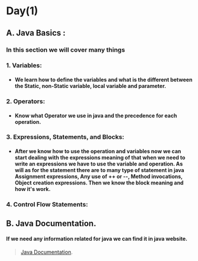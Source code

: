 # Day(1)

## A. Java Basics :

### In this section we will cover many things

### 1. Variables:

* #### We learn how to define the variables and what is the different between the Static, non-Static variable, local variable and parameter.

### 2. Operators:

* #### Know what Operator we use in java and the precedence for each operation.

### 3. Expressions, Statements, and Blocks:

* #### After we know how to use the operation and variables now we can start dealing with the expressions meaning of that when we need to write an expressions we have to use the variable and operation.       As will as for the statement there are to many type of statement in java Assignment expressions, Any use of ++ or --, Method invocations, Object creation expressions.                                          Then we know the block meaning and how it's work.

### 4. Control Flow Statements:

## B. Java Documentation.

#### If we need any information related for java we can find it in java website.
> [Java Documentation](https://www.dummies.com/programming/java/making-sense-of-javas-api-documentation/).
